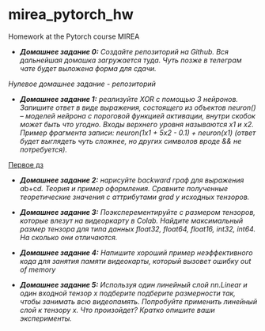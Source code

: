 # mirea_pytorch_hw
Homework at the Pytorch course MIREA

* ***Домашнее задание 0:*** *Создайте репозиторий на Github. Вся дальнейшая домашка загружается туда. Чуть позже в телеграм чате будет выложена форма для сдачи.*

*Нулевое домашнее задание - репозиторий*

* ***Домашнее задание 1:*** *реализуйте XOR с помощью 3 нейронов. Запишите ответ в виде выражения, состоящего из объектов neuron() – моделей нейрона с пороговой функцией активации, внутри скобок может быть что угодно. Входы верхнего уровня называются x1 и x2. Пример фрагмента записи: neuron(1x1 + 5x2 - 0.1) + neuron(x1) (ответ будет выглядеть чуть сложнее, но других символов вроде && не потребуется).*

[Первое дз](https://github.com/AlexeyLunyakov/mirea_pytorch_hw/commit/8e42ab1a09a54c98b2ec1c371175b04510670525)

* ***Домашнее задание 2:*** *нарисуйте backward граф для выражения a*b+c*d. Теория и пример оформления. Сравните полученные теоретические значения с аттрибутами grad у исходных тензоров.*

* ***Домашнее задание 3:*** *Поэксперементируйте с размером тензоров, которые влезут на видеоркарту в Colab. Найдите максимальный размер тензора для типа данных float32, float64, float16, int32, int64. На сколько они отличаются.*

* ***Домашнее задание 4:*** *Напишите хороший пример неэффективного кода для занятия памяти видеокарты, который вызовет ошибку out of memory*

* ***Домашнее задание 5:*** *Используя один линейный слой nn.Linear и один входной тензор x подберите подберите размерности так, чтобы занимать всю видеопамять. Попробуйте применить линейный слой к тензору x. Что произойдет? Кратко опишите ваши эксперименты.*
